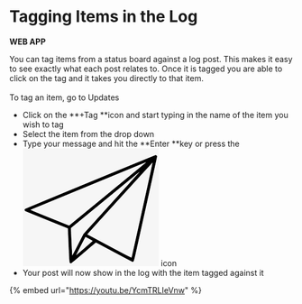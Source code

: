 # Tagging Items in the Log

**WEB APP**

You can tag items from a status board against a log post. This makes it easy to see exactly what each post relates to. Once it is tagged you are able to click on the tag and it takes you directly to that item.\
\
To tag an item, go to Updates

* Click on the **+Tag **icon and start typing in the name of the item you wish to tag
* Select the item from the drop down
* Type your message and hit the **Enter **key or press the![](<../../.gitbook/assets/paper airplane icon.png>) icon
* Your post will now show in the log with the item tagged against it

{% embed url="https://youtu.be/YcmTRLIeVnw" %}

